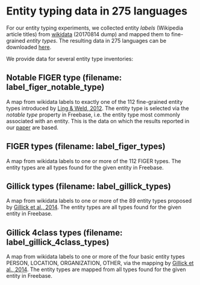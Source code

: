 # Entity typing data in 275 languages

For our entity typing experiments, we collected entity *labels* (Wikipedia article titles) from [wikidata](https://www.wikidata.org) (20170814 dump) and mapped them to fine-grained *entity types*. The resulting data in 275 languages can be downloaded [here](http://cosyne.h-its.org/bpemb/wikidata_to_type_map).

We provide data for several entity type inventories:

## Notable FIGER type (filename: label_figer_notable_type)

A map from wikidata labels to exactly one of the 112 fine-grained entity types introduced by [Ling & Weld, 2012](http://aiweb.cs.washington.edu/ai/pubs/ling-aaai12.pdf). The entity type is selected via the *notable type* property in Freebase, i.e. the entity type most commonly associated with an entity. This is the data on which the results reported in our [paper](https://arxiv.org/pdf/1710.02187.pdf) are based.

## FIGER types (filename: label_figer_types)

A map from wikidata labels to one or more of the 112 FIGER types. The entity types are all types found for the given entity in Freebase.

## Gillick types (filename: label_gillick_types)

A map from wikidata labels to one or more of the 89 entity types proposed by [Gillick et al., 2014](https://arxiv.org/abs/1412.1820). The entity types are all types found for the given entity in Freebase.


## Gillick 4class types (filename: label_gillick_4class_types)


A map from wikidata labels to one or more of the four basic entity types PERSON, LOCATION, ORGANIZATION, OTHER, via the mapping by [Gillick et al., 2014](https://arxiv.org/abs/1412.1820). The entity types are mapped from all types found for the given entity in Freebase.
